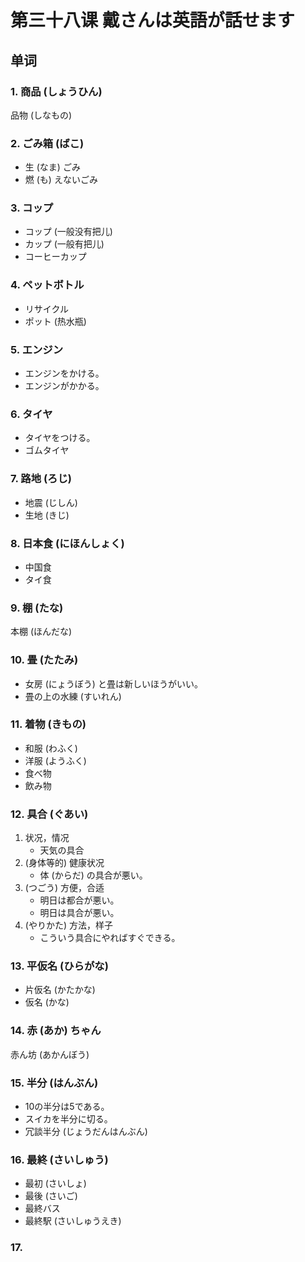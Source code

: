 # 第三十八课 戴さんは英語が話せます
## 单词
### 1. 商品 (しょうひん)
品物 (しなもの)　

### 2. ごみ箱 (ばこ)
* 生 (なま) ごみ　
* 燃 (も) えないごみ

### 3. コップ
* コップ (一般没有把儿)
* カップ (一般有把儿)   
* コーヒーカップ

### 4. ペットボトル
* リサイクル
* ポット (热水瓶)

### 5. エンジン
* エンジンをかける。
* エンジンがかかる。

### 6. タイヤ
* タイヤをつける。
* ゴムタイヤ

### 7. 路地 (ろじ)
* 地震 (じしん)
* 生地 (きじ)

### 8. 日本食 (にほんしょく)
* 中国食
* タイ食

### 9. 棚 (たな)
本棚 (ほんだな)

### 10. 畳 (たたみ)
* 女房 (にょうぼう) と畳は新しいほうがいい。
* 畳の上の水練 (すいれん)

### 11. 着物 (きもの)
* 和服 (わふく)
* 洋服 (ようふく)
* 食べ物
* 飲み物

### 12. 具合 (ぐあい)
1. 状况，情况
	* 天気の具合
2. (身体等的) 健康状况
	* 体 (からだ) の具合が悪い。
3. (つごう) 方便，合适
	* 明日は都合が悪い。
	* 明日は具合が悪い。
4. (やりかた) 方法，样子
	* こういう具合にやればすぐできる。

### 13. 平仮名 (ひらがな)
* 片仮名 (かたかな)  
* 仮名 (かな)

### 14. 赤 (あか) ちゃん
赤ん坊 (あかんぼう)

### 15. 半分 (はんぶん)
* 10の半分は5である。
* スイカを半分に切る。
* 冗談半分 (じょうだんはんぶん)

### 16. 最終 (さいしゅう)
* 最初 (さいしょ)
* 最後 (さいご)
* 最終バス
* 最終駅 (さいしゅうえき)

### 17. 